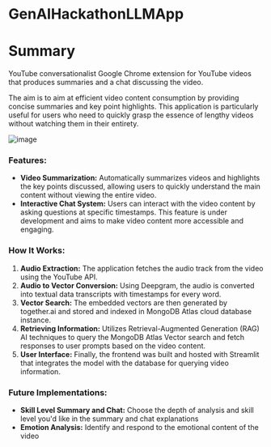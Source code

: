 # GenAIHackathonLLMApp

# Summary
YouTube conversationalist Google Chrome extension for YouTube videos that produces summaries and a chat discussing the video.

The aim is to aim at efficient video content consumption by providing concise summaries and key point highlights. This application is particularly useful for users who need to quickly grasp the essence of lengthy videos without watching them in their entirety.


![image](https://github.com/asanjay123/GenAIHackathonLLMApp/assets/90867690/baad2ba2-8b29-48e7-b41e-d9793892907a)


### Features:
- **Video Summarization:** Automatically summarizes videos and highlights the key points discussed, allowing users to quickly understand the main content without viewing the entire video.
- **Interactive Chat System:** Users can interact with the video content by asking questions at specific timestamps. This feature is under development and aims to make video content more accessible and engaging.

### How It Works:
1. **Audio Extraction:** The application fetches the audio track from the video using the YouTube API.
2. **Audio to Vector Conversion:** Using Deepgram, the audio is converted into textual data transcripts with timestamps for every word.
3. **Vector Search:** The embedded vectors are then generated by together.ai and stored and indexed in MongoDB Atlas cloud database instance. 
4. **Retrieving Information:** Utilizes Retrieval-Augmented Generation (RAG) AI techniques to query the MongoDB Atlas Vector search and fetch responses to user prompts based on the video content.
5. **User Interface:** Finally, the frontend was built and hosted with Streamlit that integrates the model with the database for querying video information.

### Future Implementations:
- **Skill Level Summary and Chat:** Choose the depth of analysis and skill level you'd like in the summary and chat explanations
- **Emotion Analysis:** Identify and respond to the emotional content of the video
